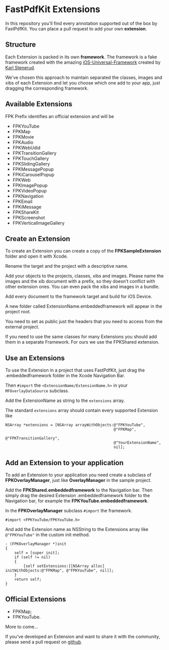 # FastPdfKit Extensions

In this repository you'll find every annotation supported out of the box by FastPdfKit. You can place a pull request to add your own **extension**.

## Structure

Each Extension is packed in its own **framework**. The framework is a fake framework created with the amazing [iOS-Universal-Framework](https://github.com/kstenerud/iOS-Universal-Framework) created by [Karl Stenerud](https://github.com/kstenerud).

We've chosen this approach to maintain separated the classes, images and xibs of each Extension and let you choose which one add to your app, just dragging the corresponding framework.

## Available Extensions

FPK Prefix identifies an official extension and will be 

* FPKYouTube
* FPKMap
* FPKMovie
* FPKAudio
* FPKWebUdid
* FPKTransitionGallery
* FPKTouchGallery
* FPKSlidingGallery
* FPKMessagePopup
* FPKiCarouselPopup
* FPKWeb
* FPKImagePopup
* FPKVideoPopup
* FPKNavigation
* FPKEmail
* FPKiMessage
* FPKShareKit
* FPKScreenshot
* FPKVerticalImageGallery

## Create an Extension

To create an Extension you can create a copy of the **FPKSampleExtension** folder and open it with Xcode.

Rename the target and the project with a descriptive name.

Add your objects to the projects, classes, xibs and images. Please name the images and the xib document with a prefix, so they doesn't conflict with other extension ones. You can even pack the xibs and images in a bundle.

Add every document to the framework target and build for iOS Device.

A new folder called ExtensionName.embeddedframework will appear in the project root.

You need to set as public just the headers that you need to access from the external project.

If you need to use the same classes for many Extensions you should add them in a separate Framework. For ours we use the FPKShared extension.

## Use an Extensions

To use the Extension in a project that uses FastPdfKit, just drag the .embeddedframework folder in the Xcode Navigation Bar.

Then `#import` the `<ExtensionName/ExtensionName.h>` in your `MFOverlayDataSource` subclass.

Add the ExtensionName as string to the `extensions` array.

The standard `extensions` array should contain every supported Extension like 

    NSArray *extensions = [NSArray arrayWithObjects:@"FPKYouTube",
													@"FPKMap",
											 		@"FPKTransitionGallery", 
											 		@"YourExtensionName",
											 		nil];
											
											
											
## Add an Extension to your application

To add an Extension to your application you need create a subclass of **FPKOverlayManager**, just like **OverlayManager** in the sample project.

Add the **FPKShared.embeddedframework** to the Navigation bar.
Then simply drag the desired Extension .embeddedframework folder to the Navigation bar, for example the **FPKYouTube.embeddedframework**. 

In the **FPKOverlayManager** subclass `#import` the framework.

	#import <FPKYouTube/FPKYouTube.h>
	
And add the Extension name as NSString to the Extensions array like `@"FPKYouTube"` in the custom init method.

	- (FPKOverlayManager *)init
	{
		self = [super init];
		if (self != nil)
		{
			[self setExtensions:[[NSArray alloc] initWithObjects:@"FPKMap", @"FPKYouTube", nil]];
		}
		return self;
	}

## Official Extensions

* FPKMap;
* FPKYouTube.

More to come...

If you've developed an Extension and want to share it with the community, please send a pull request on [github](http://git.io/fpke).